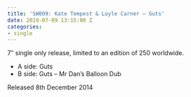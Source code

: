 ```yaml
---
title: 'SW009: Kate Tempest & Loyle Carner – Guts'
date: 2019-07-09 13:15:00 Z
categories:
- single
---
```


7″ single only release, limited to an edition of 250 worldwide.

* A side: Guts
* B side: Guts – Mr Dan’s Balloon Dub

Released 8th December 2014